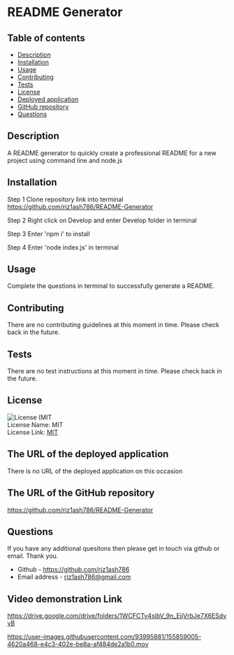 # README Generator

## Table of contents

- [Description](#description)
- [Installation](#installation-instructions)
- [Usage](#usage-information)
- [Contributing](#contributing-guidelines)
- [Tests](#test-instructions)
- [License](#license)
- [Deployed application](#deployed-application)
- [GitHub repository](#github-repository)
- [Questions](#questions)

## Description

A README generator to quickly create a professional README for a new project using command line and node.js

## Installation

Step 1
Clone repository link into terminal
https://github.com/riz1ash786/README-Generator

Step 2
Right click on Develop and enter Develop folder in terminal

Step 3
Enter 'npm i' to install

Step 4
Enter 'node index.js' in terminal

## Usage

Complete the questions in terminal to successfully generate a README.

## Contributing

There are no contributing guidelines at this moment in time. Please check back in the future.

## Tests

There are no test instructions at this moment in time. Please check back in the future.

## License

![License (MIT](https://img.shields.io/badge/License-MIT_1.0-brightgreen.svg) <br />
License Name: MIT <br />
License Link: [MIT](https://opensource.org/licenses/MIT)

## The URL of the deployed application

There is no URL of the deployed application on this occasion

## The URL of the GitHub repository

https://github.com/riz1ash786/README-Generator

## Questions

If you have any additional quesitons then please get in touch via github or email. Thank you.

- Github - https://github.com/riz1ash786
- Email address - riz1ash786@gmail.com

## Video demonstration Link

https://drive.google.com/drive/folders/1WCFCTv4sibV_9n_EjjVrbJe7X6ESdvvB

https://user-images.githubusercontent.com/93995881/155859005-4620a468-e4c3-402e-be8a-af484de2a1b0.mov



